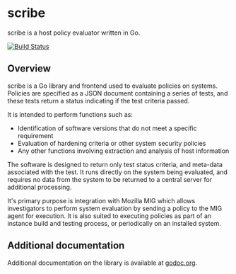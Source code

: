 scribe
======

scribe is a host policy evaluator written in Go.

[![Build Status](https://travis-ci.org/mozilla/scribe.svg?branch=master)](https://travis-ci.org/mozilla/scribe)

Overview
--------
scribe is a Go library and frontend used to evaluate policies on systems.
Policies are specified as a JSON document containing a series of tests, and
these tests return a status indicating if the test criteria passed.

It is intended to perform functions such as:

* Identification of software versions that do not meet a specific requirement
* Evaluation of hardening criteria or other system security policies
* Any other functions involving extraction and analysis of host information

The software is designed to return only test status criteria, and meta-data
associated with the test. It runs directly on the system being evaluated, and
requires no data from the system to be returned to a central server for
additional processing.

It's primary purpose is integration with Mozilla MIG which allows
investigators to perform system evaluation by sending a policy to the MIG
agent for execution. It is also suited to executing policies as part of an
instance build and testing process, or periodically on an installed system.

Additional documentation
------------------------
Additional documentation on the library is available at [godoc.org](https://godoc.org/github.com/mozilla/scribe/src/scribe).
